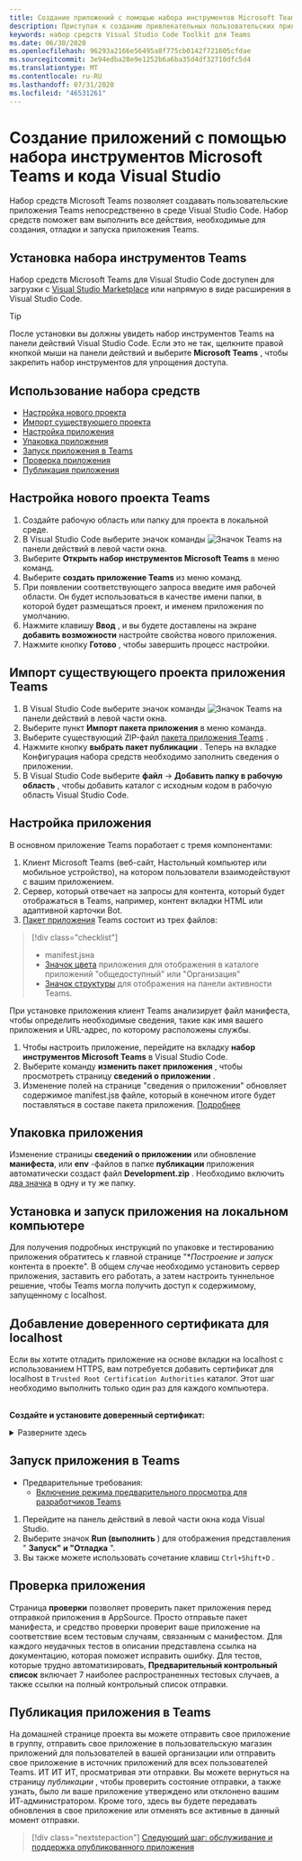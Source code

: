 ```yaml
---
title: Создание приложений с помощью набора инструментов Microsoft Teams и кода Visual Studio
description: Приступая к созданию привлекательных пользовательских приложений непосредственно в Visual Studio Code с помощью набора инструментов Microsoft Teams
keywords: набор средств Visual Studio Code Toolkit для Teams
ms.date: 06/30/2020
ms.openlocfilehash: 96293a2166e56495a8f775cb0142f721605cfdae
ms.sourcegitcommit: 3e94edba28e9e1252b6a6ba35d4df32710dfc5d4
ms.translationtype: MT
ms.contentlocale: ru-RU
ms.lasthandoff: 07/31/2020
ms.locfileid: "46531261"
---
```

# <a name="build-apps-with-the-microsoft-teams-toolkit-and-visual-studio-code"></a>Создание приложений с помощью набора инструментов Microsoft Teams и кода Visual Studio

Набор средств Microsoft Teams позволяет создавать пользовательские приложения Teams непосредственно в среде Visual Studio Code. Набор средств поможет вам выполнить все действия, необходимые для создания, отладки и запуска приложения Teams.

## <a name="installing-the-teams-toolkit"></a>Установка набора инструментов Teams

Набор средств Microsoft Teams для Visual Studio Code доступен для загрузки с [Visual Studio Marketplace](https://aka.ms/teams-toolkit) или напрямую в виде расширения в Visual Studio Code.

> [!TIP]
> После установки вы должны увидеть набор инструментов Teams на панели действий Visual Studio Code. Если это не так, щелкните правой кнопкой мыши на панели действий и выберите **Microsoft Teams** , чтобы закрепить набор инструментов для упрощения доступа.

## <a name="using-the-toolkit"></a>Использование набора средств

- [Настройка нового проекта](#set-up-a-new-teams-project)
- [Импорт существующего проекта](#import-an-existing-teams-app-project)
- [Настройка приложения](#configure-your-app)
- [Упаковка приложения](#package-your-app)
- [Запуск приложения в Teams](#run-your-app-in-teams)
- [Проверка приложения](#validate-your-app)
- [Публикация приложения](#publish-your-app-to-teams)

## <a name="set-up-a-new-teams-project"></a>Настройка нового проекта Teams

1. Создайте рабочую область или папку для проекта в локальной среде.
1. В Visual Studio Code выберите значок команды ![Значок Teams](../assets/icons/favicon-16x16.png) на панели действий в левой части окна.
1. Выберите **Открыть набор инструментов Microsoft Teams** в меню команд.
1. Выберите **создать приложение Teams** из меню команд.
1. При появлении соответствующего запроса введите имя рабочей области. Он будет использоваться в качестве имени папки, в которой будет размещаться проект, и именем приложения по умолчанию.
1. Нажмите клавишу **Ввод** , и вы будете доставлены на экране **добавить возможности** настройте свойства нового приложения.
1. Нажмите кнопку **Готово** , чтобы завершить процесс настройки.

## <a name="import-an-existing-teams-app-project"></a>Импорт существующего проекта приложения Teams

1. В Visual Studio Code выберите значок команды ![Значок Teams](../assets/icons/favicon-16x16.png) на панели действий в левой части окна.
1. Выберите пункт **Импорт пакета приложения** в меню команда.
1. Выберите существующий ZIP-файл [пакета приложения Teams](../concepts/build-and-test/apps-package.md) .
1. Нажмите кнопку **выбрать пакет публикации** . Теперь на вкладке Конфигурация набора средств необходимо заполнить сведения о приложении.
1. В Visual Studio Code выберите **файл**  ->  **Добавить папку в рабочую область** , чтобы добавить каталог с исходным кодом в рабочую область Visual Studio Code.

## <a name="configure-your-app"></a>Настройка приложения

В основном приложение Teams поработает с тремя компонентами:

  1. Клиент Microsoft Teams (веб-сайт, Настольный компьютер или мобильное устройство), на котором пользователи взаимодействуют с вашим приложением.
  1. Сервер, который отвечает на запросы для контента, который будет отображаться в Teams, например, контент вкладки HTML или адаптивной карточки Bot.
  1. [Пакет приложения](/concepts/build-and-test/apps-package.md) Teams состоит из трех файлов:

  > [!div class="checklist"]
  >
  > - manifest.jsна 
  > - [Значок цвета](../resources/schema/manifest-schema.md#icons) приложения для отображения в каталоге приложений "общедоступный" или "Организация"
 > - [Значок структуры](../resources/schema/manifest-schema.md#icons) для отображения на панели активности Teams.

При установке приложения клиент Teams анализирует файл манифеста, чтобы определить необходимые сведения, такие как имя вашего приложения и URL-адрес, по которому расположены службы.

1. Чтобы настроить приложение, перейдите на вкладку **набор инструментов Microsoft Teams** в Visual Studio Code.
1. Выберите команду **изменить пакет приложения** , чтобы просмотреть страницу **сведений о приложении** .
1. Изменение полей на странице "сведения о приложении" обновляет содержимое manifest.jsв файле, который в конечном итоге будет поставляться в составе пакета приложения. [Подробнее](https://aka.ms/teams-toolkit-manifest)

## <a name="package-your-app"></a>Упаковка приложения

Изменение страницы **сведений о приложении** или обновление **манифеста**, или **env** -файлов в папке **публикации** приложения автоматически создаст файл **Development.zip** . Необходимо включить [два значка](../concepts/build-and-test/apps-package.md#icons) в одну и ту же папку.

## <a name="install-and-run-your-app-locally"></a>Установка и запуск приложения на локальном компьютере

Для получения подробных инструкций по упаковке и тестированию приложения обратитесь к главной странице "**Построение и запуск* контента в проекте". В общем случае необходимо установить сервер приложения, заставить его работать, а затем настроить туннельное решение, чтобы Teams могла получить доступ к содержимому, запущенному с localhost.

## <a name="add-a-trusted-certificate-for-localhost"></a>Добавление доверенного сертификата для localhost

Если вы хотите отладить приложение на основе вкладки на localhost с использованием HTTPS, вам потребуется добавить сертификат для localhost в `Trusted Root Certification Authorities` каталог. Этот шаг необходимо выполнить только один раз для каждого компьютера.</br></br>

**Создайте и установите доверенный сертификат:**
<details>
  <summary>Разверните здесь</summary>

* Построение и запуск приложения
  * Следуйте инстуктионс в разделе **Build and run** файла Readme проекта, чтобы он был обслужен https://localhost:3000/tab . Как правило, в этом случае `npm install` будет выполняться`npm start`
  * Перейдите в https://localhost:3000/tab Google Chrome или пограничный чромиум.

* Получение SSL-сертификата:
  * Откройте окно инструменты разработчика Chrome ( `ctrl + shift + i`  /  `cmd + option + i` ).
  * Щелкните `Security` вкладку
  * Нажмите кнопку включить `View certificate` , чтобы скачать сертификат, перетащив его на Рабочий стол в OS X или щелкнув `Details` вкладку в Windows, а затем щелкнув`Copy to File…`
  * Назовите файл <*что-либо*>. cer и сохраните его в папку, не требующую согласия администратора для выполнения действия Write.
  
* Установка сертификата в **Windows**
  * Выберите `DER encoded binary X.509 (.CER)` параметр (первый) и сохраните его.
  * Дважды щелкните сертификат и установите его.
  * Задать`Local Machine`
  * Перейдите`Place all certificates in the following store`
  * Задать`Trusted Root Certification Authorities`
  * Подтверждение установки
  
* Установка **Mac OS X OS X**
  * В OS X Откройте служебную программу доступа к цепочке ключей и выберите `System` из меню слева. Щелкните значок замка, чтобы включить изменения.
  * Нажмите кнопку со знаком "плюс" рядом с пунктом Добавление нового сертификата и выберите `localhost.cer` файл, который вы перетащили на Рабочий стол. Щелкните `Always Trust` в появившемся диалоговом окне.
  * После добавления сертификата в цепочку ключей системы дважды щелкните сертификат и разверните `Trust` раздел сведений о сертификате. Выберите `Always Trust` для каждого параметра.

> [!IMPORTANT]
> Если вы получаете предупреждение сертификата безопасности, перейдите по адресу https://localhost:3000/tab . Если сайт по-прежнему не является доверенным, перезагрузите компьютер, и localhost должен быть принят как доверенный.
</details>

## <a name="run-your-app-in-teams"></a>Запуск приложения в Teams
- Предварительные требования:
  - [Включение режима предварительного просмотра для разработчиков Teams](https://aka.ms/teams-toolkit-enable-devpreview)

1. Перейдите на панель действий в левой части окна кода Visual Studio.
1. Выберите значок **Run (выполнить** ) для отображения представления " **Запуск" и "Отладка** ".
1. Вы также можете использовать сочетание клавиш `Ctrl+Shift+D` .

## <a name="validate-your-app"></a>Проверка приложения

Страница **проверки** позволяет проверить пакет приложения перед отправкой приложения в AppSource. Просто отправьте пакет манифеста, и средство проверки проверит ваше приложение на соответствие всем тестовым случаям, связанным с манифестом. Для каждого неудачных тестов в описании представлена ссылка на документацию, которая поможет исправить ошибку. Для тестов, которые трудно автоматизировать, **Предварительный контрольный список** включает 7 наиболее распространенных тестовых случаев, а также ссылки на полный контрольный список отправки.

## <a name="publish-your-app-to-teams"></a>Публикация приложения в Teams

На домашней странице проекта вы можете отправить свое приложение в группу, отправить свое приложение в пользовательскую магазин приложений для пользователей в вашей организации или отправить свое приложение в источник приложений для всех пользователей Teams. ИТ ИТ ИТ, просматривая эти отправки. Вы можете вернуться на страницу *публикации* , чтобы проверить состояние отправки, а также узнать, было ли ваше приложение утверждено или отклонено вашим ИТ-администратором. Кроме того, здесь вы будете передавать обновления в свое приложение или отменять все активные в данный момент отправки.

> [!div class="nextstepaction"]
> [Следующий шаг: обслуживание и поддержка опубликованного приложения](../concepts/deploy-and-publish/appsource/post-publish/overview.md)
